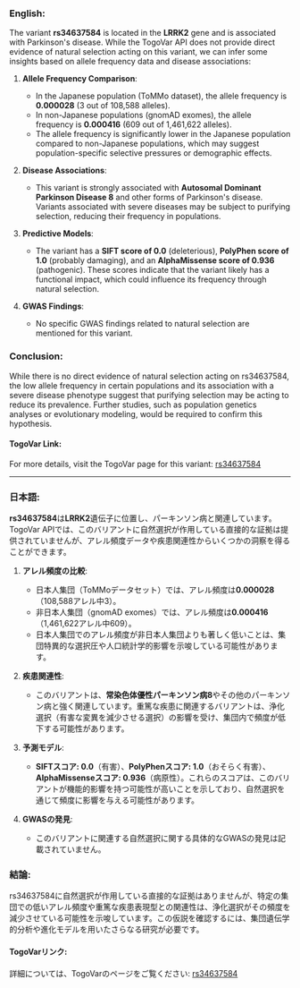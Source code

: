 ### English:
The variant **rs34637584** is located in the **LRRK2** gene and is associated with Parkinson's disease. While the TogoVar API does not provide direct evidence of natural selection acting on this variant, we can infer some insights based on allele frequency data and disease associations:

1. **Allele Frequency Comparison**:
   - In the Japanese population (ToMMo dataset), the allele frequency is **0.000028** (3 out of 108,588 alleles).
   - In non-Japanese populations (gnomAD exomes), the allele frequency is **0.000416** (609 out of 1,461,622 alleles).
   - The allele frequency is significantly lower in the Japanese population compared to non-Japanese populations, which may suggest population-specific selective pressures or demographic effects.

2. **Disease Associations**:
   - This variant is strongly associated with **Autosomal Dominant Parkinson Disease 8** and other forms of Parkinson's disease. Variants associated with severe diseases may be subject to purifying selection, reducing their frequency in populations.

3. **Predictive Models**:
   - The variant has a **SIFT score of 0.0** (deleterious), **PolyPhen score of 1.0** (probably damaging), and an **AlphaMissense score of 0.936** (pathogenic). These scores indicate that the variant likely has a functional impact, which could influence its frequency through natural selection.

4. **GWAS Findings**:
   - No specific GWAS findings related to natural selection are mentioned for this variant.

### Conclusion:
While there is no direct evidence of natural selection acting on rs34637584, the low allele frequency in certain populations and its association with a severe disease phenotype suggest that purifying selection may be acting to reduce its prevalence. Further studies, such as population genetics analyses or evolutionary modeling, would be required to confirm this hypothesis.

#### TogoVar Link:
For more details, visit the TogoVar page for this variant: [rs34637584](https://togovar.org/variant/tgv45580587)

---

### 日本語:
**rs34637584**は**LRRK2**遺伝子に位置し、パーキンソン病と関連しています。TogoVar APIでは、このバリアントに自然選択が作用している直接的な証拠は提供されていませんが、アレル頻度データや疾患関連性からいくつかの洞察を得ることができます。

1. **アレル頻度の比較**:
   - 日本人集団（ToMMoデータセット）では、アレル頻度は**0.000028**（108,588アレル中3）。
   - 非日本人集団（gnomAD exomes）では、アレル頻度は**0.000416**（1,461,622アレル中609）。
   - 日本人集団でのアレル頻度が非日本人集団よりも著しく低いことは、集団特異的な選択圧や人口統計学的影響を示唆している可能性があります。

2. **疾患関連性**:
   - このバリアントは、**常染色体優性パーキンソン病8**やその他のパーキンソン病と強く関連しています。重篤な疾患に関連するバリアントは、浄化選択（有害な変異を減少させる選択）の影響を受け、集団内で頻度が低下する可能性があります。

3. **予測モデル**:
   - **SIFTスコア: 0.0**（有害）、**PolyPhenスコア: 1.0**（おそらく有害）、**AlphaMissenseスコア: 0.936**（病原性）。これらのスコアは、このバリアントが機能的影響を持つ可能性が高いことを示しており、自然選択を通じて頻度に影響を与える可能性があります。

4. **GWASの発見**:
   - このバリアントに関連する自然選択に関する具体的なGWASの発見は記載されていません。

### 結論:
rs34637584に自然選択が作用している直接的な証拠はありませんが、特定の集団での低いアレル頻度や重篤な疾患表現型との関連性は、浄化選択がその頻度を減少させている可能性を示唆しています。この仮説を確認するには、集団遺伝学的分析や進化モデルを用いたさらなる研究が必要です。

#### TogoVarリンク:
詳細については、TogoVarのページをご覧ください: [rs34637584](https://togovar.org/variant/tgv45580587)